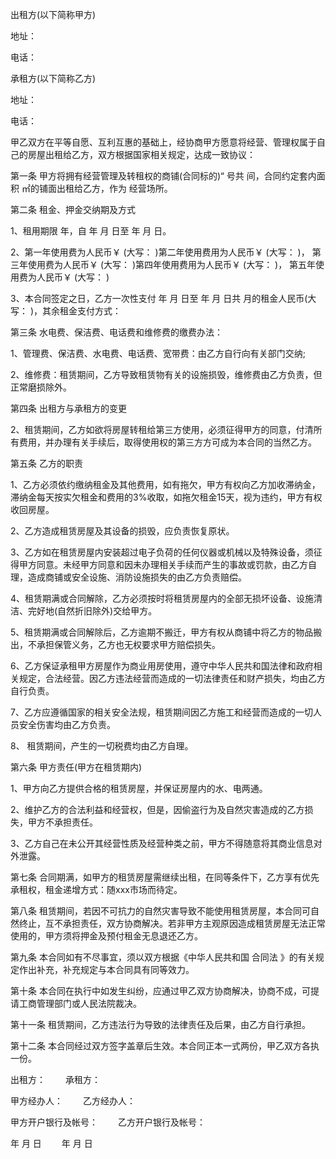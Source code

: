 
 


出租方(以下简称甲方)


地址：


电话：


承租方(以下简称乙方)


地址：


电话：


甲乙双方在平等自愿、互利互惠的基础上，经协商甲方愿意将经营、管理权属于自己的房屋出租给乙方，双方根据国家相关规定，达成一致协议：


第一条 甲方将拥有经营管理及转租权的商铺(合同标的)“ 号共 间，合同约定套内面积 ㎡的铺面出租给乙方，作为 经营场所。


第二条 租金、押金交纳期及方式


1、租用期限 年，自 年 月 日至 年 月 日。


2、第一年使用费为人民币￥ (大写： )第二年使用费用为人民币￥ (大写： )， 第三年使用费为人民币￥ (大写： )第四年使用费用为人民币￥ (大写： )， 第五年使用费为人民币￥ (大写： )


3、本合同签定之日，乙方一次性支付 年 月 日至 年 月 日共 月的租金人民币(大写： )，其余租金支付方式：


第三条 水电费、保洁费、电话费和维修费的缴费办法：


1、管理费、保洁费、水电费、电话费、宽带费：由乙方自行向有关部门交纳;


2、维修费：租赁期间，乙方导致租赁物有关的设施损毁，维修费由乙方负责，但正常磨损除外。


第四条 出租方与承租方的变更


2、租赁期间，乙方如欲将房屋转租给第三方使用，必须征得甲方的同意，付清所有费用，并办理有关手续后，取得使用权的第三方方可成为本合同的当然乙方。


第五条 乙方的职责


1、乙方必须依约缴纳租金及其他费用，如有拖欠，甲方有权向乙方加收滞纳金，滞纳金每天按实欠租金和费用的3%收取，如拖欠租金15天，视为违约，甲方有权收回房屋。


2、乙方造成租赁房屋及其设备的损毁，应负责恢复原状。


3、乙方如在租赁房屋内安装超过电子负荷的任何仪器或机械以及特殊设备，须征得甲方同意。未经甲方同意和因未办理相关手续而产生的事故或罚款，由乙方自理，造成商铺或安全设施、消防设施损失的由乙方负责赔偿。


4、租赁期满或合同解除，乙方必须按时将租赁房屋内的全部无损坏设备、设施清洁、完好地(自然折旧除外)交给甲方。


5、租赁期满或合同解除后，乙方逾期不搬迁，甲方有权从商铺中将乙方的物品搬出，不承担保管义务，乙方也无权要求甲方赔偿损失。


6、乙方保证承租甲方房屋作为商业用房使用，遵守中华人民共和国法律和政府相关规定，合法经营。因乙方违法经营而造成的一切法律责任和财产损失，均由乙方自行负责。


7、乙方应遵循国家的相关安全法规，租赁期间因乙方施工和经营而造成的一切人员安全伤害均由乙方负责。


8、 租赁期间，产生的一切税费均由乙方自理。


第六条 甲方责任(甲方在租赁期内)


1、甲方向乙方提供合格的租赁房屋，并保证房屋内的水、电两通。


2、维护乙方的合法利益和经营权，但是，因偷盗行为及自然灾害造成的乙方损失，甲方不承担责任。


3、乙方自己在未公开其经营性质及经营种类之前，甲方不得随意将其商业信息对外泄露。


第七条 合同期满，如甲方的租赁房屋需继续出租，在同等条件下，乙方享有优先承租权，租金递增方式：随xxx市场而待定。


第八条 租赁期间，若因不可抗力的自然灾害导致不能使用租赁房屋，本合同可自然终止，互不承担责任，双方协商解决。若非甲方主观原因造成租赁房屋无法正常使用的，甲方须将押金及预付租金无息退还乙方。


第九条 本合同如有不尽事宜，须以双方根据《中华人民共和国
合同法
》的有关规定作出补充，补充规定与本合同具有同等效力。


第十条 本合同在执行中如发生纠纷，应通过甲乙双方协商解决，协商不成，可提请工商管理部门或人民法院裁决。


第十一条 租赁期间，乙方违法行为导致的法律责任及后果，由乙方自行承担。


第十二条 本合同经过双方签字盖章后生效。本合同正本一式两份，甲乙双方各执一份。


出租方：　　 承租方：


甲方经办人： 　　乙方经办人：


甲方开户银行及帐号： 　　乙方开户银行及帐号：


年 月 日　　 年 月 日
 


 

 
 
 
 
 
  


  
 

  


  


  
 
 
 
 

